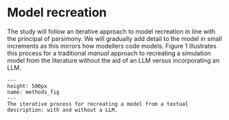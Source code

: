 # Model recreation

The study will follow an iterative approach to model recreation in line with the principal of parsimony. We will gradually add detail to the model in small increments as this mirrors how modellers code models.  Figure 1 illustrates this process for a traditional *manual* approach to recreating a simulation model from the literature without the aid of an LLM versus incorporating an LLM.  

```{figure} ../../images/iterative_model_recreation.png
---
height: 500px
name: methods_fig
---
The iterative process for recreating a model from a textual description: with and without a LLM.
```






